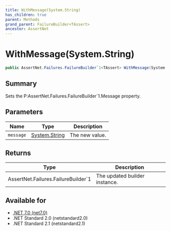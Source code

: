 ```yaml
---
title: WithMessage(System.String)
has_children: true
parent: Methods
grand_parent: FailureBuilder<TAssert>
ancestor: AssertNet
---
```

# WithMessage(System.String)

```csharp
public AssertNet.Failures.FailureBuilder`1<TAssert> WithMessage(System.String message);
```

## Summary
Sets the P:AssertNet.Failures.FailureBuilder`1.Message property.

## Parameters
|Name|Type|Description|
|-|-|-|
|`message`|[System.String](https://learn.microsoft.com/en-us/dotnet/api/system.string)|The new value.|

## Returns
|Type|Description|
|-|-|
|AssertNet.Failures.FailureBuilder`1<TAssert>|The updated builder instance.|

## Available for
- [.NET 7.0 (net7.0)](https://versionsof.net/core/7.0/)
- .NET Standard 2.0 (netstandard2.0)
- .NET Standard 2.1 (netstandard2.1)
